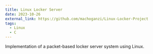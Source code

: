 ```yaml
---
title: Linux Locker Server
date: 2023-10-26
external_link: https://github.com/machoganzi/Linux-Locker-Project
tags:
  - Linux
  - C
---
```


Implementation of a packet-based locker server system using Linux.

<!--more-->
